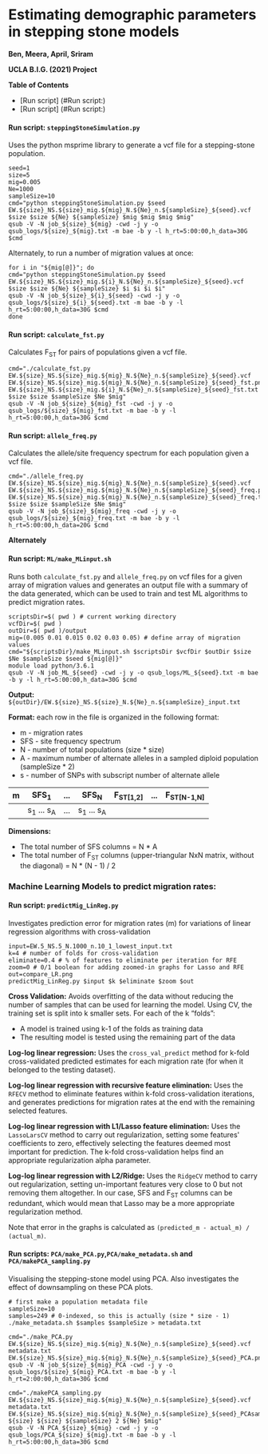 # Estimating demographic parameters in stepping stone models

**Ben, Meera, April, Sriram**

**UCLA B.I.G. (2021) Project**

**Table of Contents**
- [Run script] (#Run script:)
- [Run script] (#Run script:)

#### Run script: `steppingStoneSimulation.py`
Uses the python msprime library to generate a vcf file for a stepping-stone population.
```
seed=1
size=5
mig=0.005
Ne=1000
sampleSize=10
cmd="python steppingStoneSimulation.py $seed EW.${size}_NS.${size}_mig.${mig}_N.${Ne}_n.${sampleSize}_${seed}.vcf $size $size ${Ne} ${sampleSize} $mig $mig $mig $mig"
qsub -V -N job_${size}_${mig} -cwd -j y -o qsub_logs/${size}_${mig}.txt -m bae -b y -l h_rt=5:00:00,h_data=30G $cmd
```
Alternately, to run a number of migration values at once:
```
for i in "${mig[@]}"; do
cmd="python steppingStoneSimulation.py $seed EW.${size}_NS.${size}_mig.${i}_N.${Ne}_n.${sampleSize}_${seed}.vcf $size $size ${Ne} ${sampleSize} $i $i $i $i"
qsub -V -N job_${size}_${i}_${seed} -cwd -j y -o qsub_logs/${size}_${i}_${seed}.txt -m bae -b y -l h_rt=5:00:00,h_data=30G $cmd
done
```
#### Run script: `calculate_fst.py`
Calculates F<sub>ST</sub> for pairs of populations given a vcf file.
```
cmd="./calculate_fst.py EW.${size}_NS.${size}_mig.${mig}_N.${Ne}_n.${sampleSize}_${seed}.vcf EW.${size}_NS.${size}_mig.${mig}_N.${Ne}_n.${sampleSize}_${seed}_fst.png EW.${size}_NS.${size}_mig.${i}_N.${Ne}_n.${sampleSize}_${seed}_fst.txt $size $size $sampleSize $Ne $mig"
qsub -V -N job_${size}_${mig}_fst -cwd -j y -o qsub_logs/${size}_${mig}_fst.txt -m bae -b y -l h_rt=5:00:00,h_data=30G $cmd
```

#### Run script: `allele_freq.py`
Calculates the allele/site frequency spectrum for each population given a vcf file.
```
cmd="./allele_freq.py EW.${size}_NS.${size}_mig.${mig}_N.${Ne}_n.${sampleSize}_${seed}.vcf EW.${size}_NS.${size}_mig.${mig}_N.${Ne}_n.${sampleSize}_${seed}_freq.png EW.${size}_NS.${size}_mig.${mig}_N.${Ne}_n.${sampleSize}_${seed}_freq.txt $size $size $sampleSize $Ne $mig"
qsub -V -N job_${size}_${mig}_freq -cwd -j y -o qsub_logs/${size}_${mig}_freq.txt -m bae -b y -l h_rt=5:00:00,h_data=20G $cmd
```
**Alternately**

#### Run script: `ML/make_MLinput.sh`
Runs both `calculate_fst.py` and `allele_freq.py` on vcf files for a given array of migration values and generates an output file with a summary of the data generated, which can be used to train and test ML algorithms to predict migration rates.
```
scriptsDir=$( pwd ) # current working directory
vcfDir=$( pwd )
outDir=$( pwd )/output
mig=(0.005 0.01 0.015 0.02 0.03 0.05) # define array of migration values
cmd="${scriptsDir}/make_MLinput.sh $scriptsDir $vcfDir $outDir $size $Ne $sampleSize $seed ${mig[@]}"
module load python/3.6.1
qsub -V -N job_ML_${seed} -cwd -j y -o qsub_logs/ML_${seed}.txt -m bae -b y -l h_rt=5:00:00,h_data=30G $cmd
```

**Output:** `${outDir}/EW.${size}_NS.${size}_N.${Ne}_n.${sampleSize}_input.txt`

**Format:** each row in the file is organized in the following format:

* m - migration rates
* SFS - site frequency spectrum
* N - number of total populations (size * size)
* A - maximum number of alternate alleles in a sampled diploid population (sampleSize * 2)
* s - number of SNPs with subscript number of alternate allele

| m | SFS<sub>1</sub>     | ... | SFS<sub>N</sub> | F<sub>ST[1,2]</sub> | ... | F<sub>ST[N-1,N]</sub>
|--- | -------- | ---- | ------------- |---------| -------- | -----------|
| | s<sub>1</sub> ... s<sub>A</sub> | ... | s<sub>1</sub> ... s<sub>A</sub> | | | |

**Dimensions:**

* The total number of SFS columns = N * A
* The total number of F<sub>ST</sub> columns (upper-triangular NxN matrix, without the diagonal) = N * (N - 1) / 2


### Machine Learning Models to predict migration rates:
#### Run script: `predictMig_LinReg.py`

Investigates prediction error for migration rates (m) for variations of linear regression algorithms with cross-validation
```
input=EW.5_NS.5_N.1000_n.10_1_lowest_input.txt
k=4 # number of folds for cross-validation
eliminate=0.4 # % of features to eliminate per iteration for RFE
zoom=0 # 0/1 boolean for adding zoomed-in graphs for Lasso and RFE
out=compare_LR.png
predictMig_LinReg.py $input $k $eliminate $zoom $out
```
**Cross Validation:** Avoids overfitting of the data without reducing the number of samples that can be used for learning the model. Using CV, the training set is split into k smaller sets. For each of the k “folds”:

* A model is trained using k-1 of the folds as training data
* The resulting model is tested using the remaining part of the data

**Log-log linear regression:** Uses the `cross_val_predict` method for k-fold cross-validated predicted estimates for each migration rate (for when it belonged to the testing dataset).

**Log-log linear regression with recursive feature elimination:** Uses the `RFECV` method to eliminate features within k-fold cross-validation iterations, and generates predictions for migration rates at the end with the remaining selected features.

**Log-log linear regression with L1/Lasso feature elimination:** Uses the `LassoLarsCV` method to carry out regularization, setting some features' coefficients to zero, effectively selecting the features deemed most important for prediction. The k-fold cross-validation helps find an appropriate regularization alpha parameter. 

**Log-log linear regression with L2/Ridge:** Uses the `RidgeCV` method to carry out regularization, setting un-important features very close to 0 but not removing them altogether. In our case, SFS and F<sub>ST</sub> columns can be redundant, which would mean that Lasso may be a more appropriate regularization method.

Note that error in the graphs is calculated as `(predicted_m - actual_m) / (actual_m)`.

#### Run scripts: `PCA/make_PCA.py`,`PCA/make_metadata.sh` and `PCA/makePCA_sampling.py`
Visualising the stepping-stone model using PCA. Also investigates the effect of downsampling on these PCA plots.
```
# first make a population metadata file
sampleSize=10
samples=249 # 0-indexed, so this is actually (size * size - 1)
./make_metadata.sh $samples $sampleSize > metadata.txt

cmd="./make_PCA.py EW.${size}_NS.${size}_mig.${mig}_N.${Ne}_n.${sampleSize}_${seed}.vcf metadata.txt EW.${size}_NS.${size}_mig.${mig}_N.${Ne}_n.${sampleSize}_${seed}_PCA.png"
qsub -V -N job_${size}_${mig}_PCA -cwd -j y -o qsub_logs/${size}_${mig}_PCA.txt -m bae -b y -l h_rt=2:00:00,h_data=30G $cmd

cmd="./makePCA_sampling.py EW.${size}_NS.${size}_mig.${mig}_N.${Ne}_n.${sampleSize}_${seed}.vcf metadata.txt EW.${size}_NS.${size}_mig.${mig}_N.${Ne}_n.${sampleSize}_${seed}_PCAsampling.png ${size} ${size} ${sampleSize} 2 ${Ne} $mig"
qsub -V -N PCA_${size}_${mig} -cwd -j y -o qsub_logs/PCA_${size}_${mig}.txt -m bae -b y -l h_rt=5:00:00,h_data=30G $cmd
```
